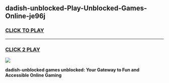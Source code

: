 
## dadish-unblocked-Play-Unblocked-Games-Online-je96j
<h3>
<a href="https://premium76.site?title=dadish-unblocked&ref=25A">CLICK TO PLAY</a></h3>
<hr>

<h3>
<a href="https://premium76.site?title=dadish-unblocked&ref=25A">CLICK 2 PLAY</a>
  
</h3>

<a href="https://premium76.site?title=dadish-unblocked&ref=25A"><img src="https://clearcache.store/games.png"></a>


**dadish-unblocked games unblocked: Your Gateway to Fun and Accessible Online Gaming**
